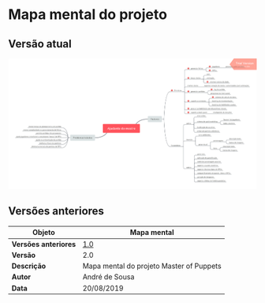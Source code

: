 # Mapa mental do projeto

## Versão atual
![Versão 2](../img/mindmap/mindmapv2.png)

## Versões anteriores


| **Objeto** | **Mapa mental** |
|--|--|
| **Versões anteriores** | [1.0](../img/mindmap/mindmapv2.png) |
|**Versão**| 2.0 |
| **Descrição** | Mapa mental do projeto Master of Puppets |
| **Autor** | André de Sousa |
| **Data** | 20/08/2019 |
